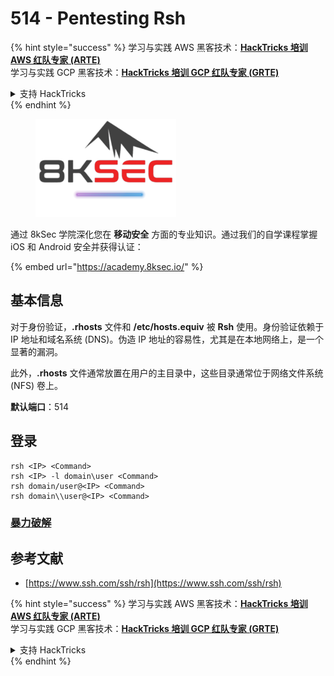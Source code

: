 # 514 - Pentesting Rsh

{% hint style="success" %}
学习与实践 AWS 黑客技术：<img src="/.gitbook/assets/arte.png" alt="" data-size="line">[**HackTricks 培训 AWS 红队专家 (ARTE)**](https://training.hacktricks.xyz/courses/arte)<img src="/.gitbook/assets/arte.png" alt="" data-size="line">\
学习与实践 GCP 黑客技术：<img src="/.gitbook/assets/grte.png" alt="" data-size="line">[**HackTricks 培训 GCP 红队专家 (GRTE)**<img src="/.gitbook/assets/grte.png" alt="" data-size="line">](https://training.hacktricks.xyz/courses/grte)

<details>

<summary>支持 HackTricks</summary>

* 查看 [**订阅计划**](https://github.com/sponsors/carlospolop)!
* **加入** 💬 [**Discord 群组**](https://discord.gg/hRep4RUj7f) 或 [**Telegram 群组**](https://t.me/peass) 或 **关注** 我们的 **Twitter** 🐦 [**@hacktricks\_live**](https://twitter.com/hacktricks\_live)**.**
* **通过向** [**HackTricks**](https://github.com/carlospolop/hacktricks) 和 [**HackTricks Cloud**](https://github.com/carlospolop/hacktricks-cloud) GitHub 仓库提交 PR 分享黑客技巧。

</details>
{% endhint %}

<figure><img src="/.gitbook/assets/image (2).png" alt=""><figcaption></figcaption></figure>

通过 8kSec 学院深化您在 **移动安全** 方面的专业知识。通过我们的自学课程掌握 iOS 和 Android 安全并获得认证：

{% embed url="https://academy.8ksec.io/" %}

## 基本信息

对于身份验证，**.rhosts** 文件和 **/etc/hosts.equiv** 被 **Rsh** 使用。身份验证依赖于 IP 地址和域名系统 (DNS)。伪造 IP 地址的容易性，尤其是在本地网络上，是一个显著的漏洞。

此外，**.rhosts** 文件通常放置在用户的主目录中，这些目录通常位于网络文件系统 (NFS) 卷上。

**默认端口**：514

## 登录
```
rsh <IP> <Command>
rsh <IP> -l domain\user <Command>
rsh domain/user@<IP> <Command>
rsh domain\\user@<IP> <Command>
```
### [**暴力破解**](../generic-methodologies-and-resources/brute-force.md#rsh)

## 参考文献
* [https://www.ssh.com/ssh/rsh](https://www.ssh.com/ssh/rsh)

{% hint style="success" %}
学习与实践 AWS 黑客技术：<img src="/.gitbook/assets/arte.png" alt="" data-size="line">[**HackTricks 培训 AWS 红队专家 (ARTE)**](https://training.hacktricks.xyz/courses/arte)<img src="/.gitbook/assets/arte.png" alt="" data-size="line">\
学习与实践 GCP 黑客技术：<img src="/.gitbook/assets/grte.png" alt="" data-size="line">[**HackTricks 培训 GCP 红队专家 (GRTE)**<img src="/.gitbook/assets/grte.png" alt="" data-size="line">](https://training.hacktricks.xyz/courses/grte)

<details>

<summary>支持 HackTricks</summary>

* 查看 [**订阅计划**](https://github.com/sponsors/carlospolop)!
* **加入** 💬 [**Discord 群组**](https://discord.gg/hRep4RUj7f) 或 [**Telegram 群组**](https://t.me/peass) 或 **关注** 我们的 **Twitter** 🐦 [**@hacktricks\_live**](https://twitter.com/hacktricks\_live)**.**
* **通过向** [**HackTricks**](https://github.com/carlospolop/hacktricks) 和 [**HackTricks Cloud**](https://github.com/carlospolop/hacktricks-cloud) GitHub 仓库提交 PR 来分享黑客技巧。

</details>
{% endhint %}
